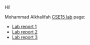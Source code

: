 Hi! 

Mohammad Alkhalifah [CSE15 lab](https://ucsd-cse15l-w22.github.io/) page:

* [Lab report 1](lab-report-1-week-2.html)
* [Lab report 2](lab-report-2-week-4.html)
* [Lab report 3](lab-report-3-week-6.html)
